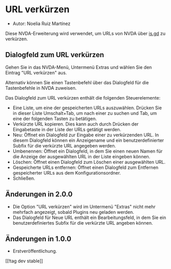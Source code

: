 # URL verkürzen #

* Autor: Noelia Ruiz Martínez

Diese NVDA-Erweiterung wird verwendet, um URLs von NVDA über [is.gd][3] zu
verkürzen.

## Dialogfeld zum URL verkürzen ##

Gehen Sie in das NVDA-Menü, Untermenü Extras und wählen Sie den Eintrag "URL
verkürzen" aus.

Alternativ können Sie einen Tastenbefehl über das Dialogfeld für die
Tastenbefehle in NVDA zuweisen.

Das Dialogfeld zum URL verkürzen enthält die folgenden Steuerelemente:

* Eine Liste, um eine der gespeicherten URLs auszuwählen. Drücken Sie in
  dieser Liste Umschalt+Tab, um nach einer zu suchen und Tab, um eine der
  folgenden Tasten zu betätigen.
* Verkürzte URL kopieren. Dies kann auch durch Drücken der Eingabetaste in
  der Liste der URLs getätigt werden.
* Neu: Öffnet ein Dialogfeld zur Eingabe einer zu verkürzenden URL. In
  diesem Dialogfeld können ein Anzeigename und ein benutzerdefinierter
  Subfix für die verkürzte URL angegeben werden.
* Umbenennen: Öffnet ein Dialogfeld, in dem Sie einen neuen Namen für die
  Anzeige der ausgewählten URL in der Liste eingeben können.
* Löschen: Öffnet einen Dialogfeld zum Löschen einer ausgewählten URL.
* Gespeicherte URLs entfernen: Öffnet einen Dialogfeld zum Entfernen
  gespeicherter URLs aus dem Konfigurationsordner.
* Schließen.

## Änderungen in 2.0.0 ##

* Die Option "URL verkürzen" wird im Untermenü "Extras" nicht mehr mehrfach
  angezeigt, sobald Plugins neu geladen werden.
* Das Dialogfeld für Neue URL enthält ein Bearbeitungsfeld, in dem Sie ein
  benutzerdefiniertes Subfix für die verkürzte URL angeben können.

## Änderungen in 1.0.0 ##

* Erstveröffentlichung.

[[!tag dev stable]]

[3]: https://is.gd

